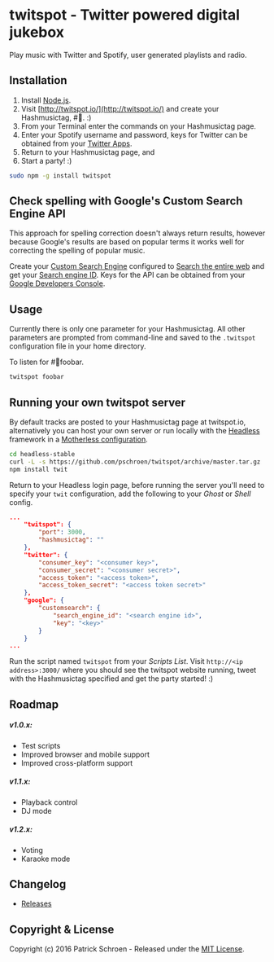 # twitspot - Twitter powered digital jukebox

Play music with Twitter and Spotify, user generated playlists and radio.


## Installation

1. Install [Node.js](http://nodejs.org/).
1. Visit [http://twitspot.io/](http://twitspot.io/) and create your Hashmusictag, #🎵. :)
1. From your Terminal enter the commands on your Hashmusictag page.
1. Enter your Spotify username and password, keys for Twitter can be obtained from your [Twitter Apps](https://apps.twitter.com/).
1. Return to your Hashmusictag page, and
1. Start a party! :)

```sh
sudo npm -g install twitspot
```


## Check spelling with Google's Custom Search Engine API

This approach for spelling correction doesn't always return results, however because Google's results are based on popular terms it works well for correcting the spelling of popular music.

Create your [Custom Search Engine](https://www.google.com/cse/) configured to [Search the entire web](https://support.google.com/customsearch/answer/2631040?hl=en) and get your [Search engine ID](https://support.google.com/customsearch/answer/2649143?hl=en). Keys for the API can be obtained from your [Google Developers Console](https://console.developers.google.com/).


## Usage

Currently there is only one parameter for your Hashmusictag. All other parameters are prompted from command-line and saved to the `.twitspot` configuration file in your home directory.

To listen for #🎵foobar.

```sh
twitspot foobar
```


## Running your own twitspot server

By default tracks are posted to your Hashmusictag page at twitspot.io, alternatively you can host your own server or run locally with the [Headless](https://headless.io/) framework in a [Motherless configuration](https://github.com/pschroen/headless/wiki/Motherless-configuration).

```sh
cd headless-stable
curl -L -s https://github.com/pschroen/twitspot/archive/master.tar.gz | tar xvzf - --strip=3 -C users/<user>
npm install twit
```

Return to your Headless login page, before running the server you'll need to specify your `twit` configuration, add the following to your *Ghost* or *Shell* config.

```json
...
    "twitspot": {
        "port": 3000,
        "hashmusictag": ""
    },
    "twitter": {
        "consumer_key": "<consumer key>",
        "consumer_secret": "<consumer secret>",
        "access_token": "<access token>",
        "access_token_secret": "<access token secret>"
    },
    "google": {
        "customsearch": {
            "search_engine_id": "<search engine id>",
            "key": "<key>"
        }
    }
...
```

Run the script named `twitspot` from your *Scripts* *List*. Visit `http://<ip address>:3000/` where you should see the twitspot website running, tweet with the Hashmusictag specified and get the party started! :)


## Roadmap

##### v1.0.x:

* Test scripts
* Improved browser and mobile support
* Improved cross-platform support

##### v1.1.x:

* Playback control
* DJ mode

##### v1.2.x:

* Voting
* Karaoke mode


## Changelog

* [Releases](https://github.com/pschroen/twitspot/releases)


## Copyright & License

Copyright (c) 2016 Patrick Schroen - Released under the [MIT License](LICENSE).

